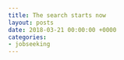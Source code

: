 ```yaml
---
title: The search starts now
layout: posts
date: 2018-03-21 00:00:00 +0000
categories:
- jobseeking
---
```

